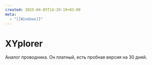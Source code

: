 ```yaml
---
created: 2025-04-05T14:29:19+03:00
meta:
  - "[[Windows]]"
---
```


# XYplorer
Аналог проводника. Он платный, есть пробная версия на 30 дней.